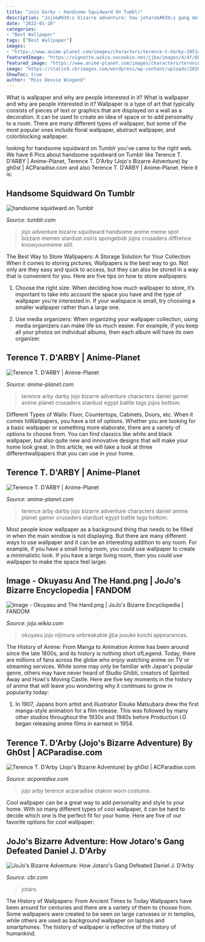 ```yaml
---
title: "Jojo Darby ~ Handsome Squidward On Tumblr"
description: "Jojo&#039;s bizarre adventure: how jotaro&#039;s gang defeated daniel j. d&#039;arby"
date: "2022-01-10"
categories:
- "Best Wallpaper"
tags: ["Best Wallpaper"]
images:
- "https://www.anime-planet.com/images/characters/terence-t-darby-28514.jpg?t=1430511560"
featuredImage: "https://vignette.wikia.nocookie.net/jjba/images/4/4f/Okuyasu_and_The_Hand.png/revision/latest?cb=20160415172615"
featured_image: "https://www.anime-planet.com/images/characters/terence-t-darby-28514.jpg"
image: "https://static0.cbrimages.com/wordpress/wp-content/uploads/2020/08/jotaro-d-arby.jpg"
ShowToc: true
author: "Miss Dessie Wiegand"
---
```



What is wallpaper and why are people interested in it?
What is wallpaper and why are people interested in it?
Wallpaper is a type of art that typically consists of pieces of text or graphics that are displayed on a wall as a decoration. It can be used to create an idea of space or to add personality to a room. There are many different types of wallpaper, but some of the most popular ones include floral wallpaper, abstract wallpaper, and colorblocking wallpaper.

	

		
looking for handsome squidward on Tumblr you've came to the right web. We have 6 Pics about handsome squidward on Tumblr like Terence T. D&#039;ARBY | Anime-Planet, Terence T. D&#039;Arby (Jojo&#039;s Bizarre Adventure) by gh0st | ACParadise.com and also Terence T. D&#039;ARBY | Anime-Planet. Here it is:
		
    
## Handsome Squidward On Tumblr

<img loading=lazy src="https://68.media.tumblr.com/99ef556bceb8aa282cdfdb14d4293732/tumblr_nl80wdjOOu1qmmsq4o1_500.jpg" onerror="this.onerror=null;this.src='https://tse2.mm.bing.net/th?id=OIP.PNX9LohWSDsKo7N3afqcZAHaDZ&amp;pid=15.1';" alt="handsome squidward on Tumblr">

_Source: tumblr.com_

>jojo adventure bizarre squidward handsome anime meme spot bizzare memes stardust osiris spongebob jojos crusaders diffrence knowyourmeme still. 

	

The Best Way to Store Wallpapers: A Storage Solution for Your Collection
When it comes to storing pictures, Wallpapers is the best way to go. Not only are they easy and quick to access, but they can also be stored in a way that is convenient for you. Here are five tips on how to store wallpapers:
1) Choose the right size: When deciding how much wallpaper to store, it’s important to take into account the space you have and the type of wallpaper you’re interested in. If your wallspace is small, try choosing a smaller wallpaper rather than a large one.

2) Use media organizers: When organizing your wallpaper collection, using media organizers can make life so much easier. For example, if you keep all your photos on individual albums, then each album will have its own organizer.

    
## Terence T. D&#039;ARBY | Anime-Planet

<img loading=lazy src="https://www.anime-planet.com/images/characters/terence-t-darby-28514.jpg?t=1430511560" onerror="this.onerror=null;this.src='https://tse2.mm.bing.net/th?id=OIP.jL1mhgzeEFgph3dN0C0_fQAAAA&amp;pid=15.1';" alt="Terence T. D&#039;ARBY | Anime-Planet">

_Source: anime-planet.com_

>terence arby darby jojo bizarre adventure characters daniel gamer anime planet crusaders stardust egypt battle tags jojos bottom. 

	

Different Types of Walls: Floor, Countertops, Cabinets, Doors, etc.
When it comes toWallpapers, you have a lot of options. Whether you are looking for a basic wallpaper or something more elaborate, there are a variety of options to choose from. You can find classics like white and black wallpaper, but also quite new and innovative designs that will make your home look great. In this article, we will take a look at three differentwallpapers that you can use in your home.

    
## Terence T. D&#039;ARBY | Anime-Planet

<img loading=lazy src="https://www.anime-planet.com/images/characters/terence-t-darby-28514.jpg" onerror="this.onerror=null;this.src='https://tse2.mm.bing.net/th?id=OIP.CInf4AWA42RwFh9j2FNqKQAAAA&amp;pid=15.1';" alt="Terence T. D&#039;ARBY | Anime-Planet">

_Source: anime-planet.com_

>terence arby darby jojo bizarre adventure characters daniel anime planet gamer crusaders stardust egypt battle tags bottom. 

	

Most people know wallpaper as a background thing that needs to be filled in when the main window is not displaying. But there are many different ways to use wallpaper and it can be an interesting addition to any room. For example, if you have a small living room, you could use wallpaper to create a minimalistic look. If you have a large living room, then you could use wallpaper to make the space feel larger.

    
## Image - Okuyasu And The Hand.png | JoJo&#039;s Bizarre Encyclopedia | FANDOM

<img loading=lazy src="https://vignette.wikia.nocookie.net/jjba/images/4/4f/Okuyasu_and_The_Hand.png/revision/latest?cb=20160415172615" onerror="this.onerror=null;this.src='https://tse3.mm.bing.net/th?id=OIP.yGdFqYuM7RszUZ24tYL3aAHaEK&amp;pid=15.1';" alt="Image - Okuyasu and The Hand.png | JoJo&#039;s Bizarre Encyclopedia | FANDOM">

_Source: jojo.wikia.com_

>okuyasu jojo nijimura unbreakable jjba josuke koichi appearances. 

	

The History of Anime: From Manga to Animation
Anime has been around since the late 1800s, and its history is nothing short ofLegend. Today, there are millions of fans across the globe who enjoy watching anime on TV or streaming services. While some may only be familiar with Japan's popular genre, others may have never heard of Studio Ghibli, creators of Spirited Away and Howl's Moving Castle. Here are five key moments in the history of anime that will leave you wondering why it continues to grow in popularity today:
1) In 1907, Japans born artist and illustrator Eisuke Matsubara drew the first manga-style animation for a film release. This was followed by many other studios throughout the 1930s and 1940s before Production I.G began releasing anime films in earnest in 1954.

    
## Terence T. D&#039;Arby (Jojo&#039;s Bizarre Adventure) By Gh0st | ACParadise.com

<img loading=lazy src="http://acpcosplayers.acparadise.com/89332/89332-f0617b24d76f7b2229a74c3fe4b8280c.jpg" onerror="this.onerror=null;this.src='https://tse2.mm.bing.net/th?id=OIP.nfElLGrLCul4VVkIpeIz1AHaKX&amp;pid=15.1';" alt="Terence T. D&#039;Arby (Jojo&#039;s Bizarre Adventure) by gh0st | ACParadise.com">

_Source: acparadise.com_

>jojo arby terence acparadise otakon worn costume. 

	

Cool wallpaper can be a great way to add personality and style to your home. With so many different types of cool wallpaper, it can be hard to decide which one is the perfect fit for your home. Here are five of our favorite options for cool wallpaper: 

    
## JoJo&#039;s Bizarre Adventure: How Jotaro&#039;s Gang Defeated Daniel J. D&#039;Arby

<img loading=lazy src="https://static0.cbrimages.com/wordpress/wp-content/uploads/2020/08/jotaro-d-arby.jpg" onerror="this.onerror=null;this.src='https://tse1.mm.bing.net/th?id=OIP.CEBBT-dZVVkCv8yzvjqjmwHaDt&amp;pid=15.1';" alt="JoJo&#039;s Bizarre Adventure: How Jotaro&#039;s Gang Defeated Daniel J. D&#039;Arby">

_Source: cbr.com_

>jotaro. 

	

The History of Wallpapers: From Ancient Times to Today
Wallpapers have been around for centuries and there are a variety of them to choose from. Some wallpapers were created to be seen on large canvases or in temples, while others are used as background wallpaper on laptops and smartphones. The history of wallpaper is reflective of the history of humankind.

